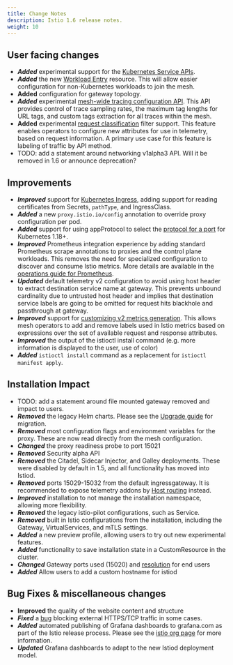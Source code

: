 ```yaml
---
title: Change Notes
description: Istio 1.6 release notes.
weight: 10
---
```


## User facing changes
- ***Added*** experimental support for the [Kubernetes Service APIs](https://github.com/kubernetes-sigs/service-apis).
- ***Added*** the new [Workload Entry](/docs/reference/config/networking/workload-entry/) resource. This will allow easier configuration for non-Kubernetes workloads to join the mesh.
- **Added** configuration for gateway topology.
- ***Added*** experimental [mesh-wide tracing configuration API](docs/tasks/observability/distributed-tracing/configurability/). This API provides control of trace sampling rates, the maximum tag lengths for URL tags, and custom tags extraction for all traces within the mesh. 
- **Added** experimental [request classification](/docs/tasks/observability/metrics/classify-metrics/) filter support. This feature enables operators to configure new attributes for use in telemetry, based on request information. A primary use case for this feature is labeling of traffic by API method.
- TODO: add a statement around networking v1alpha3 API. Will it be removed in 1.6 or announce deprecation?

## Improvements
- ***Improved*** support for [Kubernetes Ingress](/docs/tasks/traffic-management/ingress/kubernetes-ingress/), adding support for reading certificates from Secrets, `pathType`, and IngressClass.
- ***Added*** a new `proxy.istio.io/config` annotation to override proxy configuration per pod.
- ***Added*** support for using appProtocol to select the [protocol for a port](/docs/ops/configuration/traffic-management/protocol-selection/) for Kubernetes 1.18+.
- ***Improved*** Prometheus integration experience by adding standard Prometheus scrape annotations to proxies and the control plane workloads. This removes the need for specialized configuration to discover and consume Istio metrics. More details are available in the [operations guide for Prometheus](/docs/ops/integrations/prometheus#option-2-metrics-merging).
- ***Updated*** default telemetry v2 configuration to avoid using host header to extract destination service name at gateway. This prevents unbound cardinality due to untrusted host header and implies that destination service labels are going to be omitted for request hits blackhole and passthrough at gateway.
- ***Improved*** support for [customizing v2 metrics generation](https://istio.io/docs/tasks/observability/metrics/customize-metrics/). This allows mesh operators to add and remove labels used in Istio metrics based on expressions over the set of available request and response attributes.
- ***Improved*** the output of the istioctl install command (e.g. more information is displayed to the user, use of color)
 - ***Added*** `istioctl install` command as a replacement for `istioctl manifest apply`. 
 
## Installation Impact
- TODO: add a statement around file mounted gateway removed and impact to users.
- ***Removed*** the legacy Helm charts. Please see the [Upgrade guide](/docs/setup/upgrade/) for migration.
- ***Removed*** most configuration flags and environment variables for the proxy. These are now read directly from the mesh configuration.
- ***Changed*** the proxy readiness probe to port 15021
- ***Removed*** Security alpha API
- ***Removed*** the Citadel, Sidecar Injector, and Galley deployments. These were disabled by default in 1.5, and all functionality has moved into Istiod.
- ***Removed*** ports 15029-15032 from the default ingressgateway. It is recommended to expose telemetry addons by [Host routing](/docs/tasks/observability/gateways/) instead.
- ***Improved*** installation to not manage the installation namespace, allowing more flexibility.
- ***Removed*** the legacy istio-pilot configurations, such as Service.
- ***Removed*** built in Istio configurations from the installation, including the Gateway, VirtualServices, and mTLS settings.
- ***Added*** a new preview profile, allowing users to try out new experimental features.
- ***Added*** functionality to save installation state in a CustomResource in the cluster.
- ***Changed*** Gateway ports used (15020) and [resolution](https://github.com/istio/istio/pull/23432#issuecomment-622208734) for end users
- ***Added*** Allow users to add a custom hostname for istiod

## Bug Fixes & miscellaneous changes
- **Improved** the quality of the website content and structure
- ***Fixed*** a [bug](https://github.com/istio/istio/issues/16458) blocking external HTTPS/TCP traffic in some cases.
- ***Added*** automated publishing of Grafana dashboards to grafana.com as part of the Istio release process. Please see the [istio org page](https://grafana.com/orgs/istio) for more information.
- ***Updated*** Grafana dashboards to adapt to the new Istiod deployment model.
